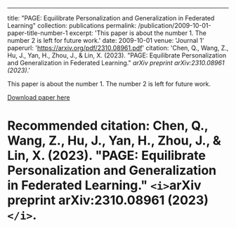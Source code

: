 ---
title: "PAGE: Equilibrate Personalization and Generalization in Federated Learning"
collection: publications
permalink: /publication/2009-10-01-paper-title-number-1
excerpt: 'This paper is about the number 1. The number 2 is left for future work.'
date: 2009-10-01
venue: 'Journal 1'
paperurl: 'https://arxiv.org/pdf/2310.08961.pdf'
citation: 'Chen, Q., Wang, Z., Hu, J., Yan, H., Zhou, J., & Lin, X. (2023). &quot;PAGE: Equilibrate Personalization and Generalization in Federated Learning.&quot; <i>arXiv preprint arXiv:2310.08961 (2023)</i>.'

This paper is about the number 1. The number 2 is left for future work.

[Download paper here](https://arxiv.org/pdf/2310.08961.pdf)

# Recommended citation: Chen, Q., Wang, Z., Hu, J., Yan, H., Zhou, J., & Lin, X. (2023). "PAGE: Equilibrate Personalization and Generalization in Federated Learning." `<i>`arXiv preprint arXiv:2310.08961 (2023) `</i>`.

